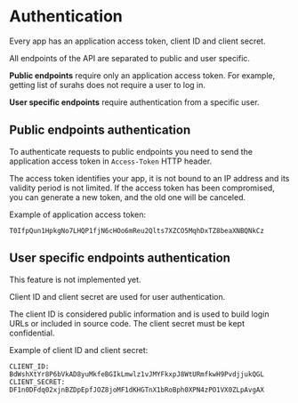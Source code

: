 # Authentication

Every app has an application access token, client ID and client secret.

All endpoints of the API are separated to public and user specific.

**Public endpoints** require only an application access token. For example, getting list of surahs does not require a user to log in.

**User specific endpoints** require authentication from a specific user.

## Public endpoints authentication

To authenticate requests to public endpoints you need to send the application access token in `Access-Token` HTTP header.

The access token identifies your app, it is not bound to an IP address and its validity period is not limited. If the access token has been compromised, you can generate a new token, and the old one will be canceled.

Example of application access token:

```text
T0IfpQun1HpkgNo7LHQP1fjN6cHOo6mReu2Qlts7XZCO5MqhDxTZ8beaXNBQNkCz
```

## User specific endpoints authentication

This feature is not implemented yet.

Client ID and client secret are used for user authentication.

The client ID is considered public information and is used to build login URLs or included in source code. The client secret must be kept confidential.

Example of client ID and client secret:

```text
CLIENT_ID: BdWshXtYr8P6bVkAD8yuMkfeBGIkLmwlz1vJMYFkxpJ8WtURmfkwH9PvdjjukQGL
CLIENT_SECRET: DF1n0DFdq02xjnBZDpEpfJOZ8joMF1dKHGTnX1bRoBph0XPN4zPO1VX0ZLpAvgAX
```
